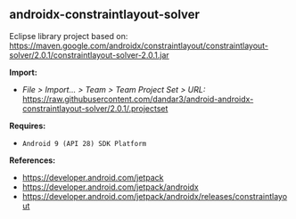 ## androidx-constraintlayout-solver

Eclipse library project based on:<br/>
https://maven.google.com/androidx/constraintlayout/constraintlayout-solver/2.0.1/constraintlayout-solver-2.0.1.jar

**Import:**
- _File > Import... > Team > Team Project Set > URL:_<br/>
  https://raw.githubusercontent.com/dandar3/android-androidx-constraintlayout-solver/2.0.1/.projectset

**Requires:**
- `Android 9 (API 28) SDK Platform`

**References:**
- https://developer.android.com/jetpack
- https://developer.android.com/jetpack/androidx
- https://developer.android.com/jetpack/androidx/releases/constraintlayout